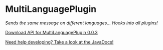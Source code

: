 # MultiLanguagePlugin
_Sends the same message on different languages... Hooks into all plugins!_


[Download API for MultiLanguagePlugin 0.0.3](https://mega.nz/#!5owEFSgR!oVenjmUhJ7EKToHiZlo0bWugniH2amctVJf284veeNM)

[Need help developing? Take a look at the JavaDocs!](http://islandcraftgames.net/multilanguageplugin)
